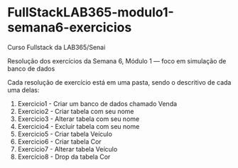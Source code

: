 # FullStackLAB365-modulo1-semana6-exercicios

Curso Fullstack da LAB365/Senai

Resolução dos exercícios da Semana 6, Módulo 1 — foco em simulação de banco de dados

Cada resolução de exercício está em uma pasta, sendo o descritivo de cada uma delas:

1. Exercicio1 - Criar um banco de dados chamado Venda
2. Exercicio2 - Criar tabela com seu nome
3. Exercicio3 - Alterar tabela com seu nome
4. Exercicio4 - Excluir tabela com seu nome
5. Exercicio5 - Criar tabela Veículo
6. Exercicio6 - Criar tabela Cor
7. Exercicio7 - Alterar tabela Veículo
8. Exercício8 - Drop da tabela Cor
